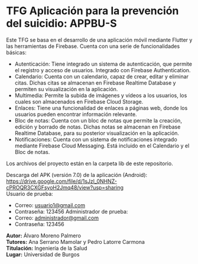 # TFG Aplicación para la prevención del suicidio: APPBU-S

Este TFG se basa en el desarrollo de una aplicación móvil mediante Flutter y las herramientas de Firebase. Cuenta con una serie de funcionalidades básicas:

- Autenticación: Tiene integrado un sistema de autenticación, que permite el registro y acceso de usuarios. Integrado con Firebase Authentication.
- Calendario: Cuenta con un calendario, capaz de crear, editar y eliminar citas. Dichas citas se almacenan en Firebase Realtime Database y permiten su visualización en la aplicación.
- Multimedia: Permite la subida de imágenes y vídeos a los usuarios, los cuales son almacenados en Firebase Cloud Storage.
- Enlaces: Tiene una funcionalidad de enlaces a páginas web, donde los usuarios pueden encontrar información relevante.
- Bloc de notas: Cuenta con un bloc de notas que permite la creación, edición y borrado de notas. Dichas notas se almacenan en Firebase Realtime Database, para su posterior visualización en la aplicación.
- Notificaciones: Cuenta con un sistema de notificaciones integrado mediante Firebase Cloud Messaging. Está incluido en el Calendario y el Bloc de notas.

Los archivos del proyecto están en la carpeta lib de este repositorio.

Descarga del APK (versión 7.0) de la aplicación (Android): https://drive.google.com/file/d/1sJzl_0NHNZ-cPROQR3CXGFsyoH2Jmq48/view?usp=sharing  
Usuario de prueba:
- Correo: usuario1@gmail.com
- Contraseña: 123456
Administrador de prueba:
- Correo: administrador@gmail.com
- Contraseña: 123456

**Autor:** Álvaro Moreno Palmero \
**Tutores:** Ana Serrano Mamolar y Pedro Latorre Carmona \
**Titulación:** Ingeniería de la Salud \
**Lugar:** Universidad de Burgos
